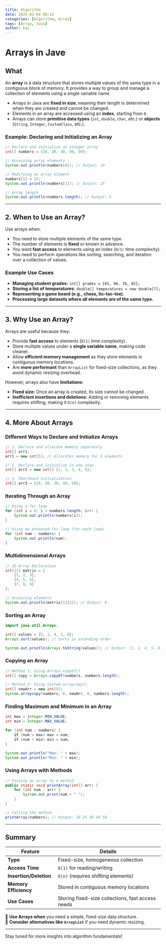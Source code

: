 ```yaml
---
title: Algorithm
date: 2025-03-04 08:14
categories: [Algorithm, Array]
tags: [Array, Java]
author: kai
---
```


# Arrays in Jave

## What 
An **array** is a data structure that stores multiple values of the same type in a contiguous block of memory. It provides a way to group and manage a collection of elements using a single variable name.

- Arrays in Java are **fixed in size**, meaning their length is determined when they are created and cannot be changed.
- Elements in an array are accessed using an **index**, starting from `0`.
- Arrays can store **primitive data types** (`int`, `double`, `char`, etc.) or **objects** (`String`, `Integer`, `CustomClass`, etc.).

### Example: Declaring and Initializing an Array
```java
// Declare and initialize an integer array
int[] numbers = {10, 20, 30, 40, 50};

// Accessing array elements
System.out.println(numbers[0]); // Output: 10

// Modifying an array element
numbers[1] = 25;
System.out.println(numbers[1]); // Output: 25

// Array length
System.out.println(numbers.length); // Output: 5
```

---

## 2. When to Use an Array?
Use arrays when:
- You need to store multiple elements of the same type.
- The number of elements is **fixed** or known in advance.
- You want **fast access** to elements using an index (`O(1)` time complexity).
- You need to perform operations like sorting, searching, and iteration over a collection of values.

### Example Use Cases
- **Managing student grades:** `int[] grades = {85, 90, 78, 92};`
- **Storing a list of temperatures:** `double[] temperatures = new double[7];`
- **Representing a game board (e.g., chess, tic-tac-toe).**
- **Processing large datasets where all elements are of the same type.**

---

## 3. Why Use an Array?
Arrays are useful because they:
- Provide **fast access** to elements (`O(1)` time complexity).
- Store multiple values under a **single variable name**, making code cleaner.
- Allow **efficient memory management** as they store elements in contiguous memory locations.
- Are **more performant** than `ArrayList` for fixed-size collections, as they avoid dynamic resizing overhead.

However, arrays also have **limitations**:
- **Fixed size:** Once an array is created, its size cannot be changed.
- **Inefficient insertions and deletions:** Adding or removing elements requires shifting, making it `O(n)` complexity.

---

## 4. More About Arrays

### Different Ways to Declare and Initialize Arrays
```java
// 1. Declare and allocate memory separately
int[] arr1;
arr1 = new int[5]; // Allocates memory for 5 elements

// 2. Declare and initialize in one step
int[] arr2 = new int[] {1, 2, 3, 4, 5};

// 3. Shorthand initialization
int[] arr3 = {10, 20, 30, 40, 50};
```

### Iterating Through an Array
```java
// Using a for loop
for (int i = 0; i < numbers.length; i++) {
    System.out.println(numbers[i]);
}

// Using an enhanced for loop (for-each loop)
for (int num : numbers) {
    System.out.println(num);
}
```

### Multidimensional Arrays
```java
// 2D Array Declaration
int[][] matrix = {
    {1, 2, 3},
    {4, 5, 6},
    {7, 8, 9}
};

// Accessing elements
System.out.println(matrix[1][2]); // Output: 6
```

### Sorting an Array
```java
import java.util.Arrays;

int[] values = {5, 1, 4, 2, 8};
Arrays.sort(values); // Sorts in ascending order

System.out.println(Arrays.toString(values)); // Output: [1, 2, 4, 5, 8]
```

### Copying an Array
```java
// Method 1: Using Arrays.copyOf()
int[] copy = Arrays.copyOf(numbers, numbers.length);

// Method 2: Using System.arraycopy()
int[] newArr = new int[5];
System.arraycopy(numbers, 0, newArr, 0, numbers.length);
```

### Finding Maximum and Minimum in an Array
```java
int max = Integer.MIN_VALUE;
int min = Integer.MAX_VALUE;

for (int num : numbers) {
    if (num > max) max = num;
    if (num < min) min = num;
}

System.out.println("Max: " + max);
System.out.println("Min: " + min);
```

### Using Arrays with Methods
```java
// Passing an array to a method
public static void printArray(int[] arr) {
    for (int num : arr) {
        System.out.print(num + " ");
    }
}

// Calling the method
printArray(numbers); // Output: 10 25 30 40 50
```

---

## Summary

| Feature              | Details                                      |
|----------------------|----------------------------------------------|
| **Type**            | Fixed-size, homogeneous collection           |
| **Access Time**     | `O(1)` for reading/writing                   |
| **Insertion/Deletion** | `O(n)` (requires shifting elements)        |
| **Memory Efficiency** | Stored in contiguous memory locations      |
| **Use Cases**       | Storing fixed-size collections, fast access needs |

🔹 **Use Arrays when** you need a simple, fixed-size data structure.  
🔹 **Consider alternatives like `ArrayList`** if you need dynamic resizing.


---

Stay tuned for more insights into algorithm fundamentals!